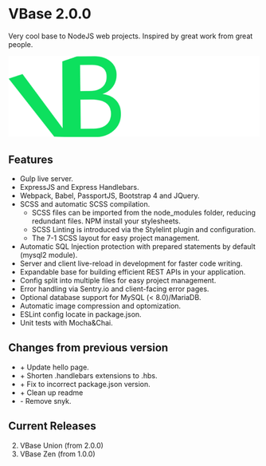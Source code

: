 # VBase 2.0.0
Very cool base to NodeJS web projects. Inspired by great work from great people.

![VBase Logo](https://github.com/gotkrypto76/VBase/blob/master/src/img/vbase-logo-long.png?raw=true)

## Features
- Gulp live server.
- ExpressJS and Express Handlebars.
- Webpack, Babel, PassportJS, Bootstrap 4 and JQuery.
- SCSS and automatic SCSS compilation.
    - SCSS files can be imported from the node_modules folder, reducing redundant files. NPM install your stylesheets.
    - SCSS Linting is introduced via the Stylelint plugin and configuration.
    - The 7-1 SCSS layout for easy project management.
- Automatic SQL Injection protection with prepared statements by default (mysql2 module).
- Server and client live-reload in development for faster code writing.
- Expandable base for building efficient REST APIs in your application.
- Config split into multiple files for easy project management.
- Error handling via Sentry.io and client-facing error pages.
- Optional database support for MySQL (< 8.0)/MariaDB.
- Automatic image compression and optomization.
- ESLint config locate in package.json.
- Unit tests with Mocha&Chai.

## Changes from previous version
- \+ Update hello page.
- \+ Shorten .handlebars extensions to .hbs.
- \+ Fix to incorrect package.json version.
- \+ Clean up readme
- \- Remove snyk.

## Current Releases
2. VBase Union (from 2.0.0)
1. VBase Zen (from 1.0.0)
